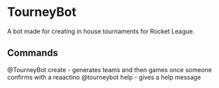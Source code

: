 # TourneyBot
A bot made for creating in house tournaments for Rocket League.

## Commands

@TourneyBot create - generates teams and then games once someone confirms with a reaactino
@tourneybot help - gives a help message